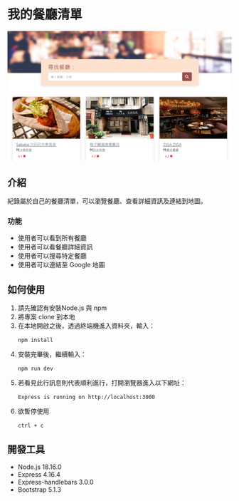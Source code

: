 # 我的餐廳清單

![Index](./public/image/restaurant_list_cover.png)

## 介紹
紀錄屬於自己的餐廳清單，可以瀏覽餐廳、查看詳細資訊及連結到地圖。

### 功能
- 使用者可以看到所有餐廳
- 使用者可以看餐廳詳細資訊
- 使用者可以搜尋特定餐廳
- 使用者可以連結至 Google 地圖

## 如何使用
1. 請先確認有安裝Node.js 與 npm
2. 將專案 clone 到本地
3. 在本地開啟之後，透過終端機進入資料夾，輸入：
    ```
    npm install
    ```
4. 安裝完畢後，繼續輸入：    
    ```
    npm run dev
    ```
5. 若看見此行訊息則代表順利進行，打開瀏覽器進入以下網址：
    ```
    Express is running on http://localhost:3000
    ```
6. 欲暫停使用
    ```
    ctrl + c
    ```

## 開發工具
- Node.js 18.16.0
- Express 4.16.4
- Express-handlebars 3.0.0
- Bootstrap 5.1.3
